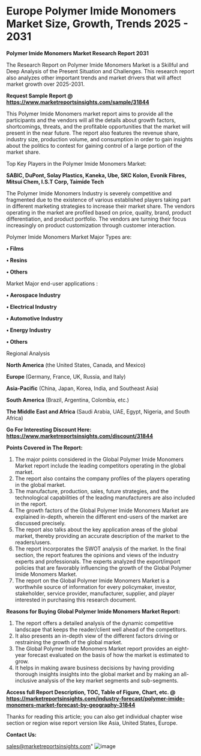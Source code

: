  # Europe Polymer Imide Monomers Market Size, Growth, Trends 2025 - 2031

<strong>Polymer Imide Monomers Market Research Report 2031</strong>

The Research Report on Polymer Imide Monomers Market is a Skillful and Deep Analysis of the Present Situation and Challenges. This research report also analyzes other important trends and market drivers that will affect market growth over 2025-2031.

<strong>Request Sample Report @ <a href=https://www.marketreportsinsights.com/sample/31844>https://www.marketreportsinsights.com/sample/31844</a></strong>

This Polymer Imide Monomers market report aims to provide all the participants and the vendors will all the details about growth factors, shortcomings, threats, and the profitable opportunities that the market will present in the near future. The report also features the revenue share, industry size, production volume, and consumption in order to gain insights about the politics to contest for gaining control of a large portion of the market share.

Top Key Players in the Polymer Imide Monomers Market:

<strong>SABIC, DuPont, Solay Plastics, Kaneka, Ube, SKC Kolon, Evonik Fibres, Mitsui Chem, I.S.T Corp, Taimide Tech</strong>

The Polymer Imide Monomers Industry is severely competitive and fragmented due to the existence of various established players taking part in different marketing strategies to increase their market share. The vendors operating in the market are profiled based on price, quality, brand, product differentiation, and product portfolio. The vendors are turning their focus increasingly on product customization through customer interaction.

Polymer Imide Monomers Market Major Types are:

<strong>• Films

• Resins

• Others</strong>

Market Major end-user applications :

<strong>• Aerospace Industry

• Electrical Industry

• Automotive Industry

• Energy Industry

• Others</strong>

Regional Analysis

</u><strong><b>North America</b></strong> (the United States, Canada, and Mexico)

<strong><b>Europe </b></strong>(Germany, France, UK, Russia, and Italy)

<strong><b>Asia-Pacific</b></strong> (China, Japan, Korea, India, and Southeast Asia)

<strong><b>South America</b></strong> (Brazil, Argentina, Colombia, etc.)

<strong><b>The Middle East and Africa</b></strong> (Saudi Arabia, UAE, Egypt, Nigeria, and South Africa)

<strong>Go For Interesting Discount Here: <a href=https://www.marketreportsinsights.com/discount/31844>https://www.marketreportsinsights.com/discount/31844</a></strong>

<strong>Points Covered in The Report:</strong>
<ol>
  <li>The major points considered in the Global Polymer Imide Monomers Market report include the leading competitors operating in the global market.</li>
  <li>The report also contains the company profiles of the players operating in the global market.</li>
  <li>The manufacture, production, sales, future strategies, and the technological capabilities of the leading manufacturers are also included in the report.</li>
  <li>The growth factors of the Global Polymer Imide Monomers Market are explained in-depth, wherein the different end-users of the market are discussed precisely.</li>
  <li>The report also talks about the key application areas of the global market, thereby providing an accurate description of the market to the readers/users.</li>
  <li>The report incorporates the SWOT analysis of the market. In the final section, the report features the opinions and views of the industry experts and professionals. The experts analyzed the export/import policies that are favorably influencing the growth of the Global Polymer Imide Monomers Market.</li>
  <li>The report on the Global Polymer Imide Monomers Market is a worthwhile source of information for every policymaker, investor, stakeholder, service provider, manufacturer, supplier, and player interested in purchasing this research document.</li>
</ol>
<strong>Reasons for Buying Global Polymer Imide Monomers Market Report:</strong>

<ol>
  <li>The report offers a detailed analysis of the dynamic competitive landscape that keeps the reader/client well ahead of the competitors.</li>
  <li>It also presents an in-depth view of the different factors driving or restraining the growth of the global market.</li>
  <li>The Global Polymer Imide Monomers Market report provides an eight-year forecast evaluated on the basis of how the market is estimated to grow.</li>
  <li>It helps in making aware business decisions by having providing thorough insights insights into the global market and by making an all-inclusive analysis of the key market segments and sub-segments.</li>
</ol>
<strong>Access full Report Description, TOC, Table of Figure, Chart, etc. @ <a href=https://marketreportsinsights.com/industry-forecast/polymer-imide-monomers-market-forecast-by-geography-31844>https://marketreportsinsights.com/industry-forecast/polymer-imide-monomers-market-forecast-by-geography-31844</a></strong>


Thanks for reading this article; you can also get individual chapter wise section or region wise report version like Asia, United States, Europe.

<strong>Contact Us:</strong>

sales@marketreportsinsights.com"
![image](https://github.com/user-attachments/assets/4fd13463-e2f4-438d-bfb5-e9d680f70989)
